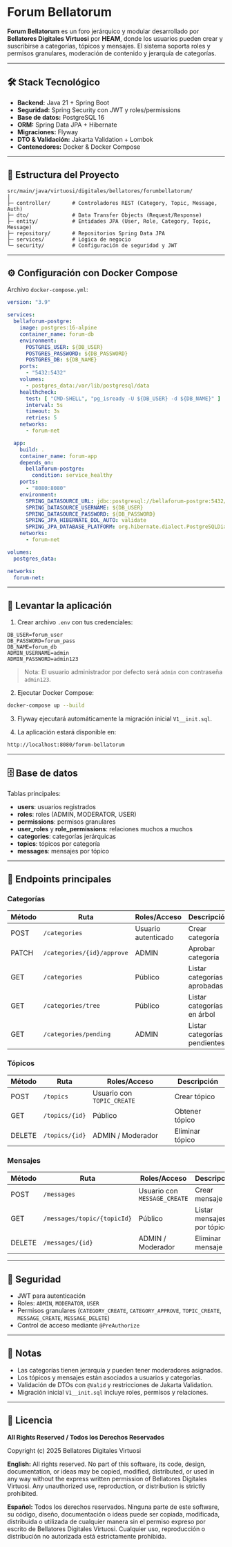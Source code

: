 # Forum Bellatorum

**Forum Bellatorum** es un foro jerárquico y modular desarrollado por **Bellatores Digitales Virtuosi** por **HEAM**, donde los usuarios pueden crear y suscribirse a categorías, tópicos y mensajes. El sistema soporta roles y permisos granulares, moderación de contenido y jerarquía de categorías.

---

## 🛠️ Stack Tecnológico

* **Backend:** Java 21 + Spring Boot
* **Seguridad:** Spring Security con JWT y roles/permissions
* **Base de datos:** PostgreSQL 16
* **ORM:** Spring Data JPA + Hibernate
* **Migraciones:** Flyway
* **DTO & Validación:** Jakarta Validation + Lombok
* **Contenedores:** Docker & Docker Compose

---

## 📂 Estructura del Proyecto

```
src/main/java/virtuosi/digitales/bellatores/forumbellatorum/
│
├─ controller/       # Controladores REST (Category, Topic, Message, Auth)
├─ dto/              # Data Transfer Objects (Request/Response)
├─ entity/           # Entidades JPA (User, Role, Category, Topic, Message)
├─ repository/       # Repositorios Spring Data JPA
├─ services/         # Lógica de negocio
└─ security/         # Configuración de seguridad y JWT
```

---

## ⚙️ Configuración con Docker Compose

Archivo `docker-compose.yml`:

```yaml
version: "3.9"

services:
  bellaforum-postgre:
    image: postgres:16-alpine
    container_name: forum-db
    environment:
      POSTGRES_USER: ${DB_USER}
      POSTGRES_PASSWORD: ${DB_PASSWORD}
      POSTGRES_DB: ${DB_NAME}
    ports:
      - "5432:5432"
    volumes:
      - postgres_data:/var/lib/postgresql/data
    healthcheck:
      test: [ "CMD-SHELL", "pg_isready -U ${DB_USER} -d ${DB_NAME}" ]
      interval: 5s
      timeout: 3s
      retries: 5
    networks:
      - forum-net

  app:
    build: .
    container_name: forum-app
    depends_on:
      bellaforum-postgre:
        condition: service_healthy
    ports:
      - "8080:8080"
    environment:
      SPRING_DATASOURCE_URL: jdbc:postgresql://bellaforum-postgre:5432/${DB_NAME}
      SPRING_DATASOURCE_USERNAME: ${DB_USER}
      SPRING_DATASOURCE_PASSWORD: ${DB_PASSWORD}
      SPRING_JPA_HIBERNATE_DDL_AUTO: validate
      SPRING_JPA_DATABASE_PLATFORM: org.hibernate.dialect.PostgreSQLDialect
    networks:
      - forum-net

volumes:
  postgres_data:

networks:
  forum-net:
```

---

## 🚀 Levantar la aplicación

1. Crear archivo `.env` con tus credenciales:

```env
DB_USER=forum_user
DB_PASSWORD=forum_pass
DB_NAME=forum_db
ADMIN_USERNAME=admin
ADMIN_PASSWORD=admin123
```

> Nota: El usuario administrador por defecto será `admin` con contraseña `admin123`.

2. Ejecutar Docker Compose:

```bash
docker-compose up --build
```

3. Flyway ejecutará automáticamente la migración inicial `V1__init.sql`.

4. La aplicación estará disponible en:

```
http://localhost:8080/forum-bellatorum
```

---

## 🗄️ Base de datos

Tablas principales:

* **users**: usuarios registrados
* **roles**: roles (ADMIN, MODERATOR, USER)
* **permissions**: permisos granulares
* **user\_roles** y **role\_permissions**: relaciones muchos a muchos
* **categories**: categorías jerárquicas
* **topics**: tópicos por categoría
* **messages**: mensajes por tópico

---

## 📌 Endpoints principales

### **Categorías**

| Método | Ruta                       | Roles/Acceso        | Descripción                  |
| ------ | -------------------------- | ------------------- | ---------------------------- |
| POST   | `/categories`              | Usuario autenticado | Crear categoría              |
| PATCH  | `/categories/{id}/approve` | ADMIN               | Aprobar categoría            |
| GET    | `/categories`              | Público             | Listar categorías aprobadas  |
| GET    | `/categories/tree`         | Público             | Listar categorías en árbol   |
| GET    | `/categories/pending`      | ADMIN               | Listar categorías pendientes |

### **Tópicos**

| Método | Ruta           | Roles/Acceso               | Descripción     |
| ------ | -------------- | -------------------------- | --------------- |
| POST   | `/topics`      | Usuario con `TOPIC_CREATE` | Crear tópico    |
| GET    | `/topics/{id}` | Público                    | Obtener tópico  |
| DELETE | `/topics/{id}` | ADMIN / Moderador          | Eliminar tópico |

### **Mensajes**

| Método | Ruta                        | Roles/Acceso                 | Descripción                |
| ------ | --------------------------- | ---------------------------- | -------------------------- |
| POST   | `/messages`                 | Usuario con `MESSAGE_CREATE` | Crear mensaje              |
| GET    | `/messages/topic/{topicId}` | Público                      | Listar mensajes por tópico |
| DELETE | `/messages/{id}`            | ADMIN / Moderador            | Eliminar mensaje           |

---

## 🔐 Seguridad

* JWT para autenticación
* Roles: `ADMIN`, `MODERATOR`, `USER`
* Permisos granulares (`CATEGORY_CREATE`, `CATEGORY_APPROVE`, `TOPIC_CREATE`, `MESSAGE_CREATE`, `MESSAGE_DELETE`)
* Control de acceso mediante `@PreAuthorize`

---

## 📌 Notas

* Las categorías tienen jerarquía y pueden tener moderadores asignados.
* Los tópicos y mensajes están asociados a usuarios y categorías.
* Validación de DTOs con `@Valid` y restricciones de Jakarta Validation.
* Migración inicial `V1__init.sql` incluye roles, permisos y relaciones.

---

## 📄 Licencia

**All Rights Reserved / Todos los Derechos Reservados**

Copyright (c) 2025 Bellatores Digitales Virtuosi

**English:** All rights reserved. No part of this software, its code, design, documentation, or ideas may be copied, modified, distributed, or used in any way without the express written permission of Bellatores Digitales Virtuosi. Any unauthorized use, reproduction, or distribution is strictly prohibited.

**Español:** Todos los derechos reservados. Ninguna parte de este software, su código, diseño, documentación o ideas puede ser copiada, modificada, distribuida o utilizada de cualquier manera sin el permiso expreso por escrito de Bellatores Digitales Virtuosi. Cualquier uso, reproducción o distribución no autorizada está estrictamente prohibida.
